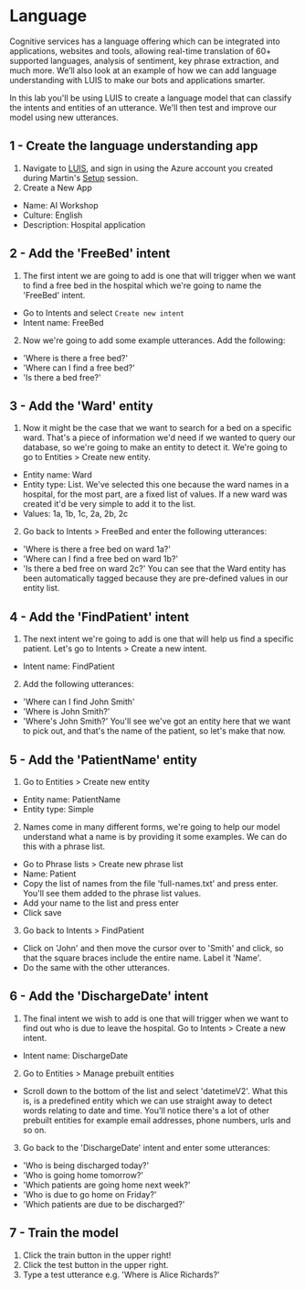 # Language
Cognitive services has a language offering which can be integrated into applications, websites and tools, allowing real-time translation of 60+ supported languages, analysis of sentiment, key phrase extraction, and much more. We’ll also look at an example of how we can add language understanding with LUIS to make our bots and applications smarter.

In this lab you'll be using LUIS to create a language model that can classify the intents and entities of an utterance. We'll then test and improve our model using new utterances.

## 1 - Create the language understanding app

1. Navigate to [LUIS](https://www.luis.ai/home), and sign in using the Azure account you created during Martin's [Setup](https://github.com/martinkearn/AI-Services-Workshop/blob/master/Setup/Lab.md) session.
2. Create a New App
* Name: AI Workshop
* Culture: English
* Description: Hospital application

## 2 - Add the 'FreeBed' intent
1. The first intent we are going to add is one that will trigger when we want to find a free bed in the hospital which we're going to name the 'FreeBed' intent.
* Go to Intents and select `Create new intent`
* Intent name: FreeBed
2. Now we're going to add some example utterances. Add the following:
* 'Where is there a free bed?'
* 'Where can I find a free bed?'
* 'Is there a bed free?'

## 3 - Add the 'Ward' entity
1. Now it might be the case that we want to search for a bed on a specific ward. That's a piece of information we'd need if we wanted to query our database, so we're going to make an entity to detect it. We're going to go to Entities > Create new entity.
* Entity name: Ward
* Entity type: List. We've selected this one because the ward names in a hospital, for the most part, are a fixed list of values. If a new ward was created it'd be very simple to add it to the list. 
* Values: 1a, 1b, 1c, 2a, 2b, 2c
2. Go back to Intents > FreeBed and enter the following utterances:
* 'Where is there a free bed on ward 1a?'
* 'Where can I find a free bed on ward 1b?'
* 'Is there a bed free on ward 2c?'
You can see that the Ward entity has been automatically tagged because they are pre-defined values in our entity list.

## 4 - Add the 'FindPatient' intent
1. The next intent we're going to add is one that will help us find a specific patient. Let's go to Intents > Create a new intent.
* Intent name: FindPatient
2. Add the following utterances:
* 'Where can I find John Smith'
* 'Where is John Smith?'
* 'Where's John Smith?'
You'll see we've got an entity here that we want to pick out, and that's the name of the patient, so let's make that now.

## 5 - Add the 'PatientName' entity
1. Go to Entities > Create new entity
* Entity name: PatientName
* Entity type: Simple
2. Names come in many different forms, we're going to help our model understand what a name is by providing it some examples. We can do this with a phrase list.
* Go to Phrase lists > Create new phrase list
* Name: Patient
* Copy the list of names from the file 'full-names.txt' and press enter. You'll see them added to the phrase list values.
* Add your name to the list and press enter
* Click save
3. Go back to Intents > FindPatient
* Click on 'John' and then move the cursor over to 'Smith' and click, so that the square braces include the entire name. Label it 'Name'.
* Do the same with the other utterances. 

## 6 - Add the 'DischargeDate' intent
1. The final intent we wish to add is one that will trigger when we want to find out who is due to leave the hospital. Go to Intents > Create a new intent.
* Intent name: DischargeDate
2. Go to Entities > Manage prebuilt entities
* Scroll down to the bottom of the list and select 'datetimeV2'. What this is, is a predefined entity which we can use straight away to detect words relating to date and time. You'll notice there's a lot of other prebuilt entities for example email addresses, phone numbers, urls and so on.
3. Go back to the 'DischargeDate' intent and enter some utterances:
* 'Who is being discharged today?'
* 'Who is going home tomorrow?'
* 'Which patients are going home next week?'
* 'Who is due to go home on Friday?'
* 'Which patients are due to be discharged?'


## 7 - Train the model
1. Click the train button in the upper right!
2. Click the test button in the upper right.
3. Type a test utterance e.g. 'Where is Alice Richards?'
